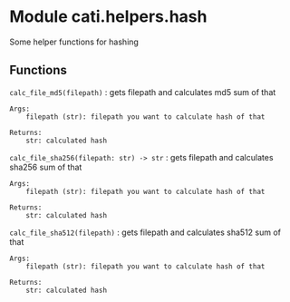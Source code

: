 Module cati.helpers.hash
========================
Some helper functions for hashing

Functions
---------

    
`calc_file_md5(filepath)`
:   gets filepath and calculates md5 sum of that
    
    Args:
        filepath (str): filepath you want to calculate hash of that
    
    Returns:
        str: calculated hash

    
`calc_file_sha256(filepath: str) ‑> str`
:   gets filepath and calculates sha256 sum of that
    
    Args:
        filepath (str): filepath you want to calculate hash of that
    
    Returns:
        str: calculated hash

    
`calc_file_sha512(filepath)`
:   gets filepath and calculates sha512 sum of that
    
    Args:
        filepath (str): filepath you want to calculate hash of that
    
    Returns:
        str: calculated hash